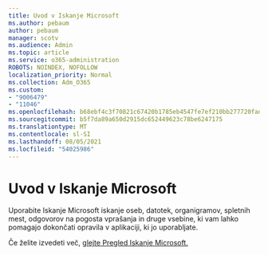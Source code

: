 ```yaml
---
title: Uvod v Iskanje Microsoft
ms.author: pebaum
author: pebaum
manager: scotv
ms.audience: Admin
ms.topic: article
ms.service: o365-administration
ROBOTS: NOINDEX, NOFOLLOW
localization_priority: Normal
ms.collection: Adm_O365
ms.custom:
- "9006479"
- "11046"
ms.openlocfilehash: b68ebf4c3f70821c67420b1785eb4547fe7ef210bb277720fadc26309872467e
ms.sourcegitcommit: b5f7da89a650d2915dc652449623c78be6247175
ms.translationtype: MT
ms.contentlocale: sl-SI
ms.lasthandoff: 08/05/2021
ms.locfileid: "54025986"
---
```

# <a name="get-started-with-microsoft-search"></a>Uvod v Iskanje Microsoft

Uporabite Iskanje Microsoft iskanje oseb, datotek, organigramov, spletnih mest, odgovorov na pogosta vprašanja in druge vsebine, ki vam lahko pomagajo dokončati opravila v aplikaciji, ki jo uporabljate.

Če želite izvedeti več, [glejte Pregled Iskanje Microsoft.](https://go.microsoft.com/fwlink/?linkid=2157644)
